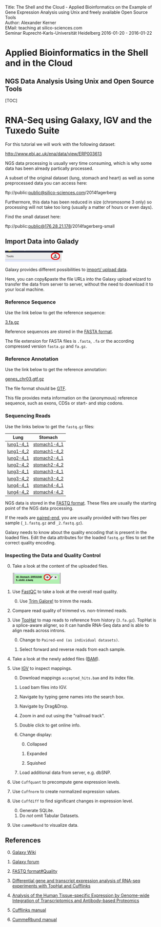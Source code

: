 Title: The Shell and the Cloud - Applied Bioinformatics on the Example of Gene Expression Analysis using Unix and freely available Open Source Tools</br>
Author: Alexander Kerner</br>
EMail: teaching at silico-sciences.com</br>
Seminar Ruprecht-Karls-Universität Heidelberg 2016-01-20 - 2016-01-22

# Applied Bioinformatics in the Shell and in the Cloud

## NGS Data Analysis Using Unix and Open Source Tools 

[TOC]

# RNA-Seq using Galaxy, IGV and the Tuxedo Suite

For this tutorial we will work with the following dataset:

http://www.ebi.ac.uk/ena/data/view/ERP003613

NGS data processing is usually very time consuming, which is why some data has been already partically processed.

A subset of the original dataset (lung, stomach and heart) as well as some preprocessed data you can access here:

ftp://public:public@silico-sciences.com/2014fagerberg

Furthermore, this data has been reduced in size (chromosome 3 only) so processing will not take too long (usually a matter of hours or even days).

Find the small dataset here:

ftp://public:public@176.28.21.178/2014fagerberg-small

## Import Data into Galady

![upload](../figs/galaxy_tools_upload_x36.png)

Galaxy provides different possibilities to [import/ upload data](https://wiki.galaxyproject.org/Learn/ManagingDatasets).

Here, you can copy&paste the file URLs into the Galaxy upload wizard to transfer the data from server to server, without the need to download it to your local machine.

### Reference Sequence

Use the link below to get the reference sequence:

[3.fa.gz](../2014fagerberg-small/3.fa.gz?raw=true)
    
Reference sequences are stored in the [FASTA format](https://silico-sciences.com/2016/01/15/fasta-format/).
    
The file extension for FASTA files is `.fasta`, `.fa` or the according compressed version `fasta.gz` and `fa.gz`.

### Reference Annotation

Use the link below to get the reference annotation:

[genes_chr03.gtf.gz](../2014fagerberg-small/genes_chr03.gtf.gz?raw=true)

The file format should be [GTF](http://www.ensembl.org/info/website/upload/gff.html).

This file provides meta information on the (anonymous) reference sequence, such as exons, CDSs or start- and stop codons.

### Sequencing Reads

Use the links below to get the `fastq.gz` files:

Lung | Stomach
      -----|--------
[lung1-4_1](../2014fagerberg-small/lung/ERR315326/ERR315326_chr03_1.fastq.gz?raw=true) | [stomach1-4_1](../2014fagerberg-small/stomach/ERR315369/ERR315369_chr03_1.fastq.gz)
[lung1-4_2](../2014fagerberg-small/lung/ERR315326/ERR315326_chr03_2.fastq.gz?raw=true) | [stomach1-4_2](../2014fagerberg-small/stomach/ERR315369/ERR315369_chr03_2.fastq.gz)
[lung2-4_1](../2014fagerberg-small/lung/ERR315326/ERR315341_chr03_1.fastq.gz?raw=true)| [stomach2-4_1](/home/alex/bi-seminar_ws1516/bi-seminar/2014fagerberg-small/stomach/ERR315379/ERR315379_chr03_1.fastq.gz)
[lung2-4_2](../2014fagerberg-small/lung/ERR315326/ERR315341_chr03_2.fastq.gz?raw=true) | [stomach2-4_2](../2014fagerberg-small/stomach/ERR315379/ERR315379_chr03_2.fastq.gz)
[lung3-4_1](../2014fagerberg-small/lung/ERR315326/ERR315346_chr03_1.fastq.gz?raw=true) | [stomach3-4_1](../2014fagerberg-small/stomach/ERR315467/ERR315467_chr03_1.fastq.gz)
[lung3-4_2](../2014fagerberg-small/lung/ERR315326/ERR315346_chr03_2.fastq.gz?raw=true) | [stomach3-4_2](../2014fagerberg-small/stomach/ERR315467/ERR315467_chr03_2.fastq.gz)
[lung4-4_1](../2014fagerberg-small/lung/ERR315326/ERR315353_chr03_1.fastq.gz?raw=true) | [stomach4-4_1](../2014fagerberg-small/stomach/ERR315485/ERR315485_chr03_1.fastq.gz)
[lung4-4_2](../2014fagerberg-small/lung/ERR315326/ERR315353_chr03_2.fastq.gz?raw=true) | [stomach4-4_2](../2014fagerberg-small/stomach/ERR315485/ERR315485_chr03_2.fastq.gz)

NGS data is stored in the [FASTQ format](https://silico-sciences.com/2016/01/15/fastq-format/). These files are usually the starting point of the NGS data processing.
    
If the reads are [paired-end](http://seqanswers.com/forums/showthread.php?t=503), you are usually provided with two files per sample (`_1.fastq.gz` and `_2.fastq.gz`).
    
Galaxy needs to know about the quality encoding that is present in the loaded files.
Edit the data attributes for the loaded `fastq.gz` files to set the correct quality encoding.
        
### Inspecting the Data and Quality Control

0. Take a look at the content of the uploaded files.

    ![view](../figs/galaxy_data_options_view_x36.png)
        
0. Use [FastQC](http://www.bioinformatics.babraham.ac.uk/projects/fastqc/) to take a look at the overall read quality.

    0. Use [Trim Galore!](http://www.bioinformatics.babraham.ac.uk/projects/trim_galore/) to trimm the reads.
        
0. Compare read quality of trimmed vs. non-trimmed reads.

0. Use [TopHat](https://ccb.jhu.edu/software/tophat/index.shtml) to map reads to reference from history (`3.fa.gz`). TopHat is a splice-aware aligner, so it can handle RNA-Seq data and is able to align reads across introns.
        
      0. Change to `Paired-end (as individual datasets)`.
       
      0. Select forward and reverse reads from each sample.
      
0. Take a look at the newly added files ([BAM](https://silico-sciences.com/2016/01/15/sam-bam-format/)).

0. Use [IGV](https://www.broadinstitute.org/igv/) to inspect mappings.

    0. Download mappings `accepted_hits.bam` and its index file.
    
    0. Load bam files into IGV.
    
    0. Navigate by typing gene names into the search box.
    
    0. Navigate by Drag&Drop.
    
    0. Zoom in and out using the "railroad track".
    
    0. Double click to get online info.
    
    0. Change display:
    
        0. Collapsed
        
        0. Expanded
        
        0. Squished
        
    0. Load additional data from server, e.g. dbSNP.
    
0. Use `Cuffquant` to precompute gene expression levels.

0. Use `Cuffnorm` to create normalized expression values.

0. Use `Cuffdiff` to find significant changes in expression level.

    0. Generate SQLite.
    0. Do *not* omit Tabular Datasets.
    
0. Use `cummeRbund` to visualize data.

## References

0. [Galaxy Wiki](https://github.com/nekrut/galaxy/wiki)

0. [Galaxy forum](https://biostar.usegalaxy.org/)

0. [FASTQ format#Quality](https://en.wikipedia.org/wiki/FASTQ_format#Quality)

0. [Differential gene and transcript expression analysis of RNA-seq experiments with TopHat and Cufflinks](http://www.ncbi.nlm.nih.gov/pmc/articles/PMC3334321/?tool=pmcentrez)

0. [Analysis of the Human Tissue-specific Expression by Genome-wide Integration of Transcriptomics and Antibody-based Proteomics](http://www.mcponline.org/content/13/2/397)

0. [Cufflinks manual](http://cole-trapnell-lab.github.io/cufflinks/manual/)

0. [CummeRbund manual](http://compbio.mit.edu/cummeRbund/manual_2_0.html)
